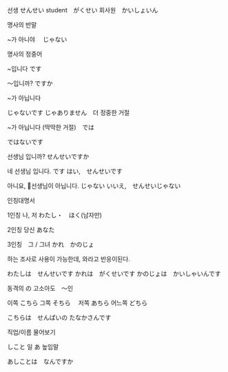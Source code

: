 
선생 せんせい
student　がくせい
회사원　かいしょいん
 
명사의 반말

~가 아니야 　じゃない

명사의 정중어 

~입니다
です

〜입니까? 
ですか

~가 아닙니다 

じゃないです
じゃありません　더 정중한 거절

~가 아닙니다 (딱딱한 거절)　では

ではないです


선생님 입니까?
せんせいですか

네 선생님 입니다. です
はい,　せんせいです

아니요, 선생님이 아닙니다. じゃない
いいえ,　せんせいじゃない



인칭대명서

1인칭 나, 저
わたし・　ほく(남자만)

2인칭 당신
あなた　

3인칭　그 / 그녀
かれ　かのじょ

하는 조사로 사용이 가능한데, 와라고 반응이된다.

わたしは　せんせいです
かれは　がくせいです
かのじょは　かいしゃいんです


동격의 の 고소아도　〜인

이쪽 こちら
그쪽 そちら　
저쪽 あちら
어느쪽  どちら

こちらは　せんぱいの たなかさんです


직업/이름 물어보기

しこと 일 
あ 높임말

あしことは　なんですか
